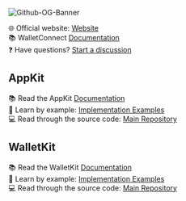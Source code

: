 ![Github-OG-Banner](https://github.com/WalletConnect/.github/assets/45455218/318d79ba-78b8-42d8-9ee1-a204ef6c1a1c)

:globe_with_meridians: Official website: [Website](https://walletconnect.com/)<br/>
:books: WalletConnect [Documentation](https://docs.walletconnect.com/)<br/>
:question: Have questions? [Start a discussion](https://github.com/orgs/WalletConnect/discussions/3457)

## AppKit

:books: Read the AppKit [Documentation](https://docs.walletconnect.com/appkit/overview)<br/>
:microscope: Learn by example: [Implementation Examples](https://github.com/WalletConnect/web-examples/tree/main/dapps/web3modal)<br/>
:computer: Read through the source code: [Main Repository](https://github.com/WalletConnect/web3modal)

## WalletKit

:books: Read the WalletKit [Documentation](https://docs.walletconnect.com/walletkit/overview)<br/>
:microscope: Learn by example: [Implementation Examples](https://github.com/WalletConnect/web-examples)<br/>
:computer: Read through the source code: [Main Repository](https://github.com/WalletConnect/walletconnect-monorepo/tree/dcc9d6d27a40e0a764748abd75b96ca80d459f01/packages/web3wallet)
